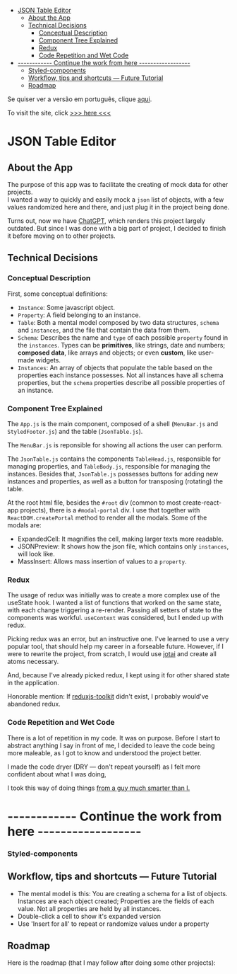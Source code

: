 - [JSON Table Editor](#json-table-editor)
  - [About the App](#about-the-app)
  - [Technical Decisions](#technical-decisions)
    - [Conceptual Description](#conceptual-description)
    - [Component Tree Explained](#component-tree-explained)
    - [Redux](#redux)
    - [Code Repetition and Wet Code](#code-repetition-and-wet-code)
- [------------ Continue the work from here ------------------](#-------------continue-the-work-from-here-------------------)
    - [Styled-components](#styled-components)
  - [Workflow, tips and shortcuts — Future Tutorial](#workflow-tips-and-shortcuts--future-tutorial)
  - [Roadmap](#roadmap)

Se quiser ver a versão em português, clique [aqui](https://github.com/al-ptk/json-table-editor/blob/main/LEIAME.md).

To visit the site, click [>>> here <<<](https://al-ptk.github.io/json-table-editor/)

# JSON Table Editor

## About the App

The purpose of this app was to facilitate the creating of mock data for other projects.  
I wanted a way to quickly and easily mock a `json` list of objects, with a few values randomized here and there, and just plug it in the project being done.

Turns out, now we have [ChatGPT](https://openai.com/blog/chatgpt/), which renders this project largely outdated. But since I was done with a big part of project, I decided to finish it before moving on to other projects.

## Technical Decisions

### Conceptual Description

First, some conceptual definitions:

- `Instance`: Some javascript object.
- `Property`: A field belonging to an instance.
- `Table`: Both a mental model composed by two data structures, `schema` and `instances`, and the file that contain the data from them.
- `Schema`: Describes the name and `type` of each possible `property` found in the `instances`. Types can be **primitives**, like strings, date and numbers; **composed data**, like arrays and objects; or even **custom**, like user-made widgets.
- `Instances`: An array of objects that populate the table based on the properties each instance possesses. Not all instances have all schema properties, but the `schema` properties describe all possible properties of an instance.

### Component Tree Explained

The `App.js` is the main component, composed of a shell (`MenuBar.js` and `StyledFooter.js`) and the table (`JsonTable.js`).

The `MenuBar.js` is reponsible for showing all actions the user can perform.

The `JsonTable.js` contains the components `TableHead.js`, responsible for managing properties, and `TableBody.js`, responsible for managing the instances. Besides that, `JsonTable.js` possesses buttons for adding new instances and properties, as well as a button for transposing (rotating) the table.

At the root html file, besides the `#root` div (common to most create-react-app projects), there is a `#modal-portal` div. I use that together with `ReactDOM.createPortal` method to render all the modals. Some of the modals are:

- ExpandedCell: It magnifies the cell, making larger texts more readable.
- JSONPreview: It shows how the json file, which contains only `instances`, will look like.
- MassInsert: Allows mass insertion of values to a `property`.

### Redux

The usage of redux was initially was to create a more complex use of the useState hook. I wanted a list of functions that worked on the same state, with each change triggering a re-render. Passing all setters of state to the components was workful. `useContext` was considered, but I ended up with redux.

Picking redux was an error, but an instructive one. I've learned to use a very popular tool, that should help my career in a forseable future. However, if I were to rewrite the project, from scratch, I would use [jotai](https:/jotai.org) and create all atoms necessary.

And, because I've already picked redux, I kept using it for other shared state in the application.

Honorable mention: If [reduxjs-toolkit](https://redux-toolkit.js.org/) didn't exist, I probably would've abandoned redux.

### Code Repetition and Wet Code

There is a lot of repetition in my code. It was on purpose. Before I start to abstract anything I say in front of me, I decided to leave the code being more maleable, as I got to know and understood the project better.

I made the code dryer (DRY — don't repeat yourself) as I felt more confident about what I was doing, 

I took this way of doing things [from a guy much smarter than I.](https://www.deconstructconf.com/2019/dan-abramov-the-wet-codebase)

# ------------ Continue the work from here ------------------

### Styled-components

## Workflow, tips and shortcuts — Future Tutorial

- The mental model is this: You are creating a schema for a list of objects. Instances are each object created; Properties are the fields of each value. Not all properties are held by all instances.
- Double-click a cell to show it's expanded version
- Use 'Insert for all' to repeat or randomize values under a property

## Roadmap

Here is the roadmap (that I may follow after doing some other projects):
